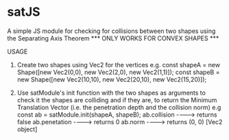 # satJS
A simple JS module for checking for collisions between two shapes using the Separating Axis Theorem
*** ONLY WORKS FOR CONVEX SHAPES ***

USAGE

1. Create two shapes using Vec2 for the vertices
     e.g. const shapeA = new Shape([new Vec2(0,0), new Vec2(2,0), new Vec2(1,1)]);
          const shapeB = new Shape([new Vec2(10,10), new Vec2(20,10), new Vec2(15,20)]);
          
2. Use satModule's init function with the two shapes as arguments to check it the shapes are colliding
   and if they are, to return the Minimum Translation Vector (i.e. the penetration depth and the
   collision norm)
     e.g const ab = satModule.init(shapeA, shapeB);
         ab.collision     ----> returns false
         ab.penetation    ----> returns 0
         ab.norm          ----> returns (0, 0) [Vec2 object]
